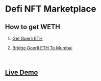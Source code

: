 # Defi NFT Marketplace

## How to get WETH
<ol>
<li>

[Get Goerli ETH](https://goerlifaucet.com/)

<li>

[Bridge Goerli ETH To Mumbai](https://wallet-dev.polygon.technology/bridge/)

</li>
</ol>
<br>

## [Live Demo](https://raymondfam.github.io/defi-nft-marketplace-mumbai)

